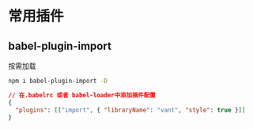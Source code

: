 # 常用插件
## babel-plugin-import
按需加载

```bash
npm i babel-plugin-import -D
```

```json
// 在.babelrc 或者 babel-loader中添加插件配置
{
  "plugins": [["import", { "libraryName": "vant", "style": true }]]
}
```
